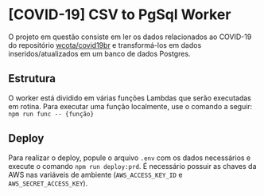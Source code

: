 # [COVID-19] CSV to PgSql Worker

O projeto em questão consiste em ler os dados relacionados ao COVID-19 do repositório [wcota/covid19br](https://github.com/wcota/covid19br) e transformá-los em dados inseridos/atualizados em um banco de dados Postgres.

## Estrutura

O worker está dividido em várias funções Lambdas que serão executadas em rotina. Para executar uma função localmente, use o comando a seguir: `npm run func -- {função}`

## Deploy

Para realizar o deploy, popule o arquivo `.env` com os dados necessários e execute o comando `npm run deploy:prd`. É necessário possuir as chaves da AWS nas variáveis de ambiente (`AWS_ACCESS_KEY_ID` e `AWS_SECRET_ACCESS_KEY`).